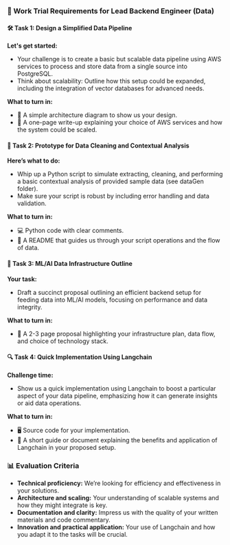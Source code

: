 ### 🚀  Work Trial Requirements for Lead Backend Engineer (Data)

#### 🛠️ Task 1: Design a Simplified Data Pipeline
**Let's get started:**
- Your challenge is to create a basic but scalable data pipeline using AWS services to process and store data from a single source into PostgreSQL.
- Think about scalability: Outline how this setup could be expanded, including the integration of vector databases for advanced needs.

**What to turn in:**
- 📄 A simple architecture diagram to show us your design.
- 📝 A one-page write-up explaining your choice of AWS services and how the system could be scaled.

#### 🧹 Task 2: Prototype for Data Cleaning and Contextual Analysis
**Here’s what to do:**
- Whip up a Python script to simulate extracting, cleaning, and performing a basic contextual analysis of provided sample data (see dataGen folder).
- Make sure your script is robust by including error handling and data validation.

**What to turn in:**
- 💻 Python code with clear comments.
- 📃 A README that guides us through your script operations and the flow of data.

#### 🤖 Task 3: ML/AI Data Infrastructure Outline
**Your task:**
- Draft a succinct proposal outlining an efficient backend setup for feeding data into ML/AI models, focusing on performance and data integrity.

**What to turn in:**
- 📑 A 2-3 page proposal highlighting your infrastructure plan, data flow, and choice of technology stack.

#### 🔍 Task 4: Quick Implementation Using Langchain
**Challenge time:**
- Show us a quick implementation using Langchain to boost a particular aspect of your data pipeline, emphasizing how it can generate insights or aid data operations.

**What to turn in:**
- 🖥️ Source code for your implementation.
- 📘 A short guide or document explaining the benefits and application of Langchain in your proposed setup.

### 📊 Evaluation Criteria
- **Technical proficiency:** We’re looking for efficiency and effectiveness in your solutions.
- **Architecture and scaling:** Your understanding of scalable systems and how they might integrate is key.
- **Documentation and clarity:** Impress us with the quality of your written materials and code commentary.
- **Innovation and practical application:** Your use of Langchain and how you adapt it to the tasks will be crucial.
